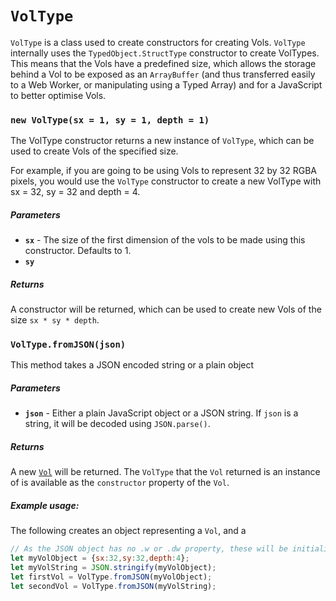 # `VolType`

`VolType` is a class used to create constructors for creating Vols. `VolType` internally uses the `TypedObject.StructType` constructor to create VolTypes. This means that the Vols have a predefined size, which allows the storage behind a Vol to be exposed as an `ArrayBuffer` (and thus transferred easily to a Web Worker, or manipulating using a Typed Array) and for a JavaScript to better optimise Vols.

### `new VolType(sx = 1, sy = 1, depth = 1)`

The VolType constructor returns a new instance of `VolType`, which can be used to create Vols of the specified size.

For example, if you are going to be using Vols to represent 32 by 32  RGBA pixels, you would use the `VolType` constructor to create a new VolType with sx = 32, sy = 32 and depth = 4. 

##### Parameters

 * **`sx`** - The size of the first dimension of the vols to be made using this constructor. Defaults to 1.
 * **`sy`** 

##### Returns

A constructor will be returned, which can be used to create new Vols of the size `sx * sy * depth`. 

### `VolType.fromJSON(json)`

This method takes a JSON encoded string or a plain object

##### Parameters

 * **`json`** -  Either a plain JavaScript object or a JSON string. If `json` is a string, it will be decoded using `JSON.parse()`.

##### Returns

A new [`Vol`](./vol.md) will be returned. The `VolType` that the `Vol` returned is an instance of is available as the `constructor` property of the `Vol`. 

##### Example usage:

The following creates an object representing a `Vol`, and a 

```javascript
// As the JSON object has no .w or .dw property, these will be initialised to 0.
let myVolObject = {sx:32,sy:32,depth:4};
let myVolString = JSON.stringify(myVolObject);
let firstVol = VolType.fromJSON(myVolObject);
let secondVol = VolType.fromJSON(myVolString);
```
